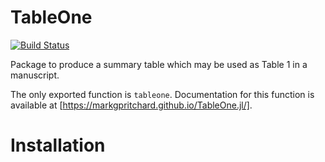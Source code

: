 # TableOne

[![Build Status](https://github.com/markgpritchard/TableOne.jl/actions/workflows/CI.yml/badge.svg?branch=main)](https://github.com/markgpritchard/TableOne.jl/actions/workflows/CI.yml?query=branch%3Amain)

Package to produce a summary table which may be used as Table 1 in a manuscript.

The only exported function is `tableone`. Documentation for this function is available at [https://markgpritchard.github.io/TableOne.jl/].

# Installation

